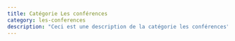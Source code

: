 ```yaml
---
title: Catégorie Les conférences
category: les-conferences
description: "Ceci est une description de la catégorie les conférences"
---
```

